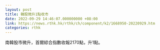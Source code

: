 ```yaml
---
layout: post
title: 韓股微升1點收市
date: 2022-09-29 14:46:07.000000000 +08:00
link: https://news.rthk.hk/rthk/ch/component/k2/1668950-20220929.htm
categories: rthk
---
```


南韓股市微升，首爾綜合指數收報2170點，升1點。
